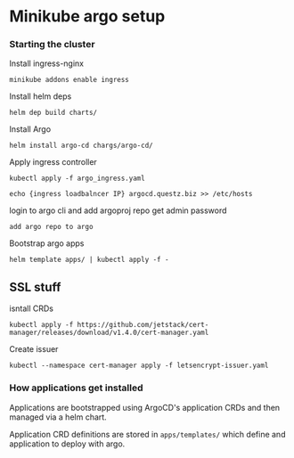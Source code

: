 # Minikube argo setup

### Starting the cluster
Install ingress-nginx
```
minikube addons enable ingress
```

Install helm deps
```
helm dep build charts/
```

Install Argo
```
helm install argo-cd chargs/argo-cd/
```

Apply ingress controller
```
kubectl apply -f argo_ingress.yaml
```
```
echo {ingress loadbalncer IP} argocd.questz.biz >> /etc/hosts
```

login to argo cli and add argoproj repo 
get admin password
```
add argo repo to argo
```

Bootstrap argo apps
```
helm template apps/ | kubectl apply -f -
```

## SSL stuff
isntall CRDs
```
kubectl apply -f https://github.com/jetstack/cert-manager/releases/download/v1.4.0/cert-manager.yaml
```
Create issuer
```
kubectl --namespace cert-manager apply -f letsencrypt-issuer.yaml
```

### How applications get installed
Applications are bootstrapped using ArgoCD's application CRDs and then managed via a helm chart. 

Application CRD definitions are stored in `apps/templates/` which define and application to deploy with argo. 

